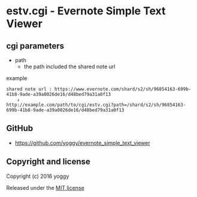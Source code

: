 estv.cgi - Evernote Simple Text Viewer 
====

cgi parameters
----
* path
  * the path included the shared note url 

example

    shared note url : https://www.evernote.com/shard/s2/sh/96854163-699b-41b8-9ade-a39a0026de16/d48bed79a31a0f13
        ↓
    http://example.com/path/to/cgi/estv.cgi?path=/shard/s2/sh/96854163-699b-41b8-9ade-a39a0026de16/d48bed79a31a0f13


GitHub
----
* https://github.com/yoggy/evernote_simple_text_viewer

Copyright and license
----
Copyright (c) 2016 yoggy

Released under the [MIT license](LICENSE.txt)

